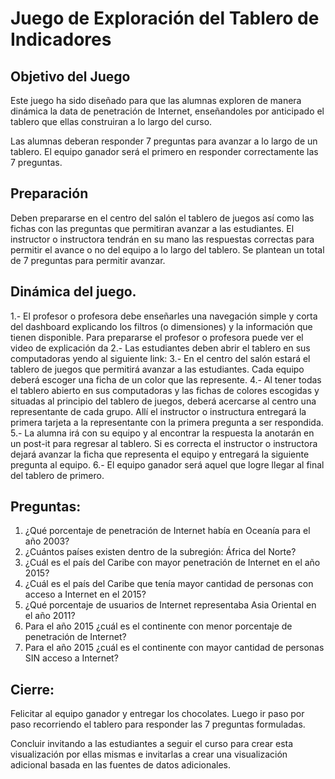 ﻿# Juego de Exploración del Tablero de Indicadores

## Objetivo del Juego

Este juego ha sido diseñado para que las alumnas exploren de manera dinámica la data de penetración de Internet, enseñandoles por anticipado el tablero que ellas construiran a lo largo del curso. 

Las alumnas deberan responder 7 preguntas para avanzar a lo largo de un tablero. El equipo ganador será el primero en responder correctamente las 7 preguntas. 

## Preparación
Deben prepararse en el centro del salón el tablero de juegos así como las fichas con las preguntas que permitiran avanzar a las estudiantes. 
El instructor o instructora tendrán en su mano las respuestas correctas para permitir el avance o no del equipo a lo largo del tablero. 
Se plantean un total de 7 preguntas para permitir avanzar. 

## Dinámica del juego. 
1.- El profesor o profesora debe enseñarles una navegación simple y corta del dashboard explicando los filtros 
(o dimensiones) y la información que tienen disponible. Para prepararse el profesor o profesora puede ver el video de explicación da
2.- Las estudiantes deben abrir el tablero en sus computadoras yendo al siguiente link: 
3.- En el centro del salón estará el tablero de juegos que permitirá avanzar a las estudiantes. Cada equipo deberá escoger una ficha de un color que las represente. 
4.- Al tener todas el tablero abierto en sus computadoras y las fichas de colores escogidas y situadas al 
principio del tablero de juegos, deberá acercarse al centro una representante de cada grupo. Allí el instructor o instructura entregará la primera tarjeta 
a la representante con la primera pregunta a ser respondida. 
5.- La alumna irá con su equipo y al encontrar la respuesta la anotarán en un post-it para regresar al tablero. 
Si es correcta el instructor o instructora dejará avanzar la ficha que representa el equipo y entregará la siguiente pregunta al equipo. 
6.- El equipo ganador será aquel que logre llegar al final del tablero de primero. 

## Preguntas: 
1. ¿Qué porcentaje de penetración de Internet había en Oceanía para el año 2003?
2. ¿Cuántos países existen dentro de la subregión: África del Norte?
3. ¿Cuál es el país del Caribe con mayor penetración de Internet en el año 2015? 
4. ¿Cuál es el país del Caribe que tenía mayor cantidad de personas con acceso a Internet en el 2015?
5. ¿Qué porcentaje de usuarios de Internet representaba Asia Oriental en el año 2011?
6. Para el año 2015 ¿cuál es el continente con menor porcentaje de penetración de Internet?
7. Para el año 2015 ¿cuál es el continente con mayor cantidad de personas SIN acceso a Internet?


## Cierre: 

Felicitar al equipo ganador y entregar los chocolates. Luego ir paso por paso recorriendo el tablero para responder las 7 preguntas formuladas. 

Concluir invitando a las estudiantes a seguir el curso para crear esta visualización por ellas mismas e invitarlas a crear una visualización adicional basada en las fuentes de datos adicionales. 